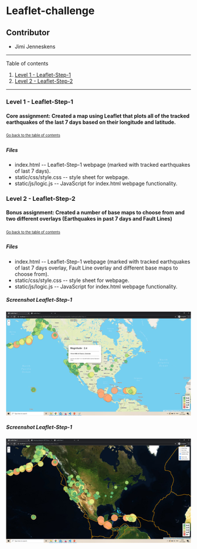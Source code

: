 # Leaflet-challenge
## Contributor
* Jimi Jenneskens

---
Table of contents <a name="toc"></a>

1. [Level 1 - Leaflet-Step-1](#1)
2. [Level 2 - Leaflet-Step-2](#2)

---

### Level 1 - Leaflet-Step-1 <a name="1"></a>
#### Core assignment: Created a map using Leaflet that plots all of the tracked earthquakes of the last 7 days based on their longitude and latitude.
<sub><sup>[Go back to the table of contents](#toc)</sub></sup>

##### Files

* index.html -- Leaflet-Step-1 webpage (marked with tracked earthquakes of last 7 days).
* static/css/style.css -- style sheet for webpage.
* static/js/logic.js -- JavaScript for index.html webpage functionality.

### Level 2 - Leaflet-Step-2 <a name="2"></a>
#### Bonus assignment: Created a number of base maps to choose from and two different overlays (Earthquakes in past 7 days and Fault Lines)
<sub><sup>[Go back to the table of contents](#toc)</sub></sup>

##### Files

* index.html -- Leaflet-Step-1 webpage (marked with tracked earthquakes of last 7 days overlay, Fault Line overlay and different base maps to choose from).
* static/css/style.css -- style sheet for webpage.
* static/js/logic.js -- JavaScript for index.html webpage functionality.

##### Screenshot Leaflet-Step-1
![Step-1 screenshot](screenshot_step_1.png)

##### Screenshot Leaflet-Step-1
![Step-2 screenshot](screenshot_step_2.png)

